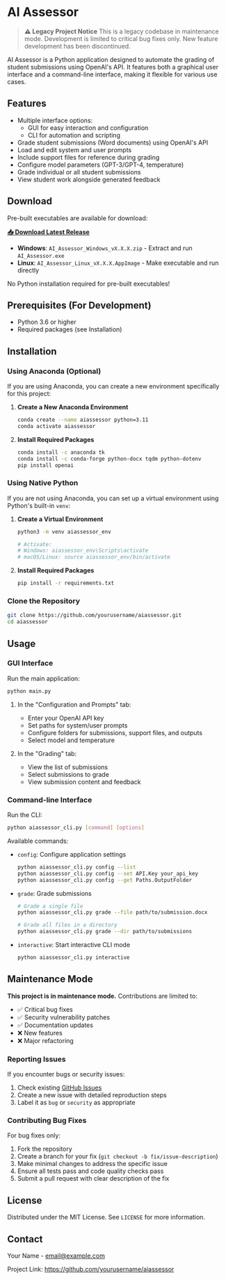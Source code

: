 # AI Assessor

> **⚠️ Legacy Project Notice**
> This is a legacy codebase in maintenance mode. Development is limited to critical bug fixes only. New feature development has been discontinued.

AI Assessor is a Python application designed to automate the grading of student submissions using OpenAI's API. It features both a graphical user interface and a command-line interface, making it flexible for various use cases.

## Features

- Multiple interface options:
  - GUI for easy interaction and configuration
  - CLI for automation and scripting
- Grade student submissions (Word documents) using OpenAI's API
- Load and edit system and user prompts
- Include support files for reference during grading
- Configure model parameters (GPT-3/GPT-4, temperature)
- Grade individual or all student submissions
- View student work alongside generated feedback

## Download

Pre-built executables are available for download:

**[📥 Download Latest Release](https://github.com/michael-borck/ai-assessor/releases)**

- **Windows**: `AI_Assessor_Windows_vX.X.X.zip` - Extract and run `AI_Assessor.exe`
- **Linux**: `AI_Assessor_Linux_vX.X.X.AppImage` - Make executable and run directly

No Python installation required for pre-built executables!

## Prerequisites (For Development)

- Python 3.6 or higher
- Required packages (see Installation)

## Installation

### Using Anaconda (Optional)

If you are using Anaconda, you can create a new environment specifically for this project:

1. **Create a New Anaconda Environment**

   ```bash
   conda create --name aiassessor python=3.11
   conda activate aiassessor
   ```

2. **Install Required Packages**

   ```bash
   conda install -c anaconda tk
   conda install -c conda-forge python-docx tqdm python-dotenv
   pip install openai
   ```

### Using Native Python

If you are not using Anaconda, you can set up a virtual environment using Python's built-in `venv`:

1. **Create a Virtual Environment**

   ```bash
   python3 -m venv aiassessor_env

   # Activate:
   # Windows: aiassessor_env\Scripts\activate
   # macOS/Linux: source aiassessor_env/bin/activate
   ```

2. **Install Required Packages**

   ```bash
   pip install -r requirements.txt
   ```

### Clone the Repository

```bash
git clone https://github.com/yourusername/aiassessor.git
cd aiassessor
```

## Usage

### GUI Interface

Run the main application:

```bash
python main.py
```

1. In the "Configuration and Prompts" tab:
   - Enter your OpenAI API key
   - Set paths for system/user prompts
   - Configure folders for submissions, support files, and outputs
   - Select model and temperature

2. In the "Grading" tab:
   - View the list of submissions
   - Select submissions to grade
   - View submission content and feedback

### Command-line Interface

Run the CLI:

```bash
python aiassessor_cli.py [command] [options]
```

Available commands:

- `config`: Configure application settings
  ```bash
  python aiassessor_cli.py config --list
  python aiassessor_cli.py config --set API.Key your_api_key
  python aiassessor_cli.py config --get Paths.OutputFolder
  ```

- `grade`: Grade submissions
  ```bash
  # Grade a single file
  python aiassessor_cli.py grade --file path/to/submission.docx

  # Grade all files in a directory
  python aiassessor_cli.py grade --dir path/to/submissions
  ```

- `interactive`: Start interactive CLI mode
  ```bash
  python aiassessor_cli.py interactive
  ```

## Maintenance Mode

**This project is in maintenance mode.** Contributions are limited to:

- ✅ Critical bug fixes
- ✅ Security vulnerability patches
- ✅ Documentation updates
- ❌ New features
- ❌ Major refactoring

### Reporting Issues

If you encounter bugs or security issues:

1. Check existing [GitHub Issues](https://github.com/michael-borck/ai-assessor/issues)
2. Create a new issue with detailed reproduction steps
3. Label it as `bug` or `security` as appropriate

### Contributing Bug Fixes

For bug fixes only:

1. Fork the repository
2. Create a branch for your fix (`git checkout -b fix/issue-description`)
3. Make minimal changes to address the specific issue
4. Ensure all tests pass and code quality checks pass
5. Submit a pull request with clear description of the fix

## License

Distributed under the MIT License. See `LICENSE` for more information.

## Contact

Your Name - email@example.com

Project Link: https://github.com/yourusername/aiassessor

